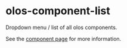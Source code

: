 olos-component-list
================

Dropdown menu / list of all olos components.

See the [component page](http://olosmusic.github.io/olos-component-list) for more information.